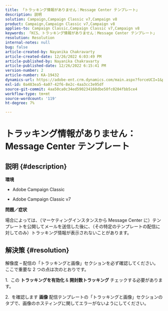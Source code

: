 ```yaml
---
title: 「トラッキング情報がありません：Message Center テンプレート」
description: 説明
solution: Campaign,Campaign Classic v7,Campaign v8
product: Campaign,Campaign Classic v7,Campaign v8
applies-to: Campaign Classic,Campaign Classic v7,Campaign v8
keywords: 「KCS、トラッキング情報がありません：Message Center テンプレート」
resolution: Resolution
internal-notes: null
bug: false
article-created-by: Nayanika Chakravarty
article-created-date: 12/26/2022 6:03:49 PM
article-published-by: Nayanika Chakravarty
article-published-date: 12/26/2022 6:15:41 PM
version-number: 2
article-number: KA-19432
dynamics-url: https://adobe-ent.crm.dynamics.com/main.aspx?forceUCI=1&pagetype=entityrecord&etn=knowledgearticle&id=bfc5e9a0-4785-ed11-81ac-6045bd006b4b
exl-id: 0a483ea5-4a07-42f6-8e2c-4aa3cc3e95df
source-git-commit: 4aa50ca0c34ed590234160dbe50fc0204fbb5ce4
workflow-type: tm+mt
source-wordcount: '119'
ht-degree: 7%

---
```


# トラッキング情報がありません：Message Center テンプレート

## 説明 {#description}


<b>環境</b>

- Adobe Campaign Classic

- Adobe Campaign Classic v7

<b>問題／症状</b>

場合によっては、（マーケティングインスタンスから Message Center に）テンプレートを公開してメールを送信した後に、（その特定のテンプレートの配信に対してのみ）トラッキング情報が表示されないことがあります。


## 解決策 {#resolution}


解像度 – 配信の「トラッキングと画像」セクションを必ず確認してください。 ここで重要な 2 つの点は次のとおりです。

1.  この <b>トラッキングを有効化</b> &amp; <b>開封数トラッキング</b> チェックする必要があります。

2.  を確認します <b>画像</b> 配信テンプレートの「トラッキングと画像」セクションのタブで、画像のホスティングに関してエラーがないようにしてください。

